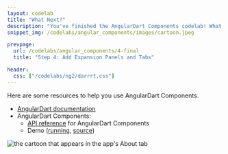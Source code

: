 ```yaml
---
layout: codelab
title: "What Next?"
description: "You've finished the AngularDart Components codelab! What next?"
snippet_img: /codelabs/angular_components/images/cartoon.jpeg

prevpage:
  url: /codelabs/angular_components/4-final
  title: "Step 4: Add Expansion Panels and Tabs"

header:
  css: ["/codelabs/ng2/darrrt.css"]
---
```


Here are some resources to help you use AngularDart Components.

* [AngularDart documentation](/angular/guide)
* AngularDart Components:
  * [API reference]({{site.acx_api}}/) for AngularDart Components
  * Demo ([running](https://dart-lang.github.io/angular_components_example/),
    [source](https://github.com/dart-lang/angular_components_example))

<img src="/codelabs/angular_components/images/cartoon.jpeg"
    alt="the cartoon that appears in the app's About tab" >
